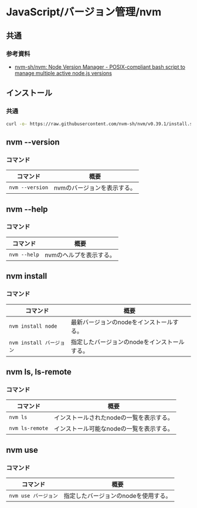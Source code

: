 # JavaScript/バージョン管理/nvm

## 共通

### 参考資料

- [nvm-sh/nvm: Node Version Manager - POSIX-compliant bash script to manage multiple active node.js versions](https://github.com/nvm-sh/nvm)

## インストール

### 共通

```bash
curl -o- https://raw.githubusercontent.com/nvm-sh/nvm/v0.39.1/install.sh | bash
```

## nvm --version

### コマンド

| コマンド        | 概要                        |
| --------------- | --------------------------- |
| `nvm --version` | nvmのバージョンを表示する。 |

## nvm --help

### コマンド

| コマンド     | 概要                    |
| ------------ | ----------------------- |
| `nvm --help` | nvmのヘルプを表示する。 |

## nvm install

### コマンド

| コマンド                 | 概要                                         |
| ------------------------ | -------------------------------------------- |
| `nvm install node`       | 最新バージョンのnodeをインストールする。     |
| `nvm install バージョン` | 指定したバージョンのnodeをインストールする。 |

## nvm ls, ls-remote

### コマンド

| コマンド        | 概要                                     |
| --------------- | ---------------------------------------- |
| `nvm ls`        | インストールされたnodeの一覧を表示する。 |
| `nvm ls-remote` | インストール可能なnodeの一覧を表示する。 |

## nvm use

### コマンド

| コマンド             | 概要                                 |
| -------------------- | ------------------------------------ |
| `nvm use バージョン` | 指定したバージョンのnodeを使用する。 |
